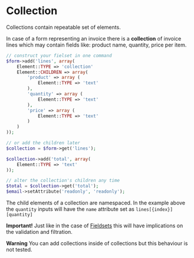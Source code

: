 # Collection

Collections contain repeatable set of elements.

In case of a form representing an invoice there is a __collection__ of invoice lines which may contain fields like: product name, quantity, price per item.

```php
// construct your fielset in one command
$form->add('lines', array(
	Element::TYPE => 'collection'
	Element::CHILDREN => array(
		'product' => array (
			Element::TYPE => 'text'
		),
		'quantity' => array (
			Element::TYPE => 'text'
		),
		'price' => array (
			Element::TYPE => 'text'
		)
	)
));

// or add the children later
$collection = $form->get('lines');

$collection->add('total', array(
	Element::TYPE => 'text'
));

// alter the collection's children any time
$total = $collection->get('total');
$email->setAttribute('readonly', 'readonly');
```

The child elements of a collection are namespaced. In the example above the `quantity` inputs will have the `name` attribute set as `lines[{index}][quantity]`

**Important!** Just like in the case of [Fieldsets](Fieldset.md) this will have implications on the validation and filtration.

**Warning** You can add collections inside of collections but this behaviour is not tested.
